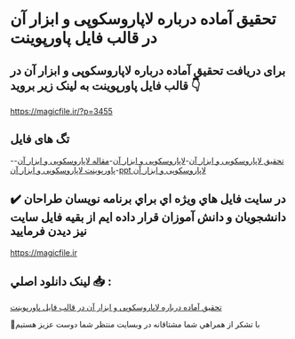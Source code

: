 # تحقیق آماده درباره لاپاروسکوپی و ابزار آن در قالب فایل پاورپوینت

## برای دریافت تحقیق آماده درباره لاپاروسکوپی و ابزار آن در قالب فایل پاورپوینت به لینک زیر بروید 👇

https://magicfile.ir/?p=3455

## تگ های فایل

-[تحقیق لاپاروسکوپی و ابزار آن](https://magicfile.ir/product/%d8%aa%d8%ad%d9%82%db%8c%d9%82-%d9%84%d8%a7%d9%be%d8%a7%d8%b1%d9%88%d8%b3%da%a9%d9%88%d9%be%db%8c-%d9%88-%d8%a7%d8%a8%d8%b2%d8%a7%d8%b1-%d8%a2%d9%86-%d8%af%d8%b1-%d9%be%d8%a7%d9%88%d8%b1%d9%be%d9%88%db%8c%d9%86%d8%aa/)-[لاپاروسکوپی و ابزار آن](https://magicfile.ir/product/%d8%aa%d8%ad%d9%82%db%8c%d9%82-%d9%84%d8%a7%d9%be%d8%a7%d8%b1%d9%88%d8%b3%da%a9%d9%88%d9%be%db%8c-%d9%88-%d8%a7%d8%a8%d8%b2%d8%a7%d8%b1-%d8%a2%d9%86-%d8%af%d8%b1-%d9%be%d8%a7%d9%88%d8%b1%d9%be%d9%88%db%8c%d9%86%d8%aa/)-[مقاله لاپاروسکوپی و ابزار آن](https://magicfile.ir/product/%d8%aa%d8%ad%d9%82%db%8c%d9%82-%d9%84%d8%a7%d9%be%d8%a7%d8%b1%d9%88%d8%b3%da%a9%d9%88%d9%be%db%8c-%d9%88-%d8%a7%d8%a8%d8%b2%d8%a7%d8%b1-%d8%a2%d9%86-%d8%af%d8%b1-%d9%be%d8%a7%d9%88%d8%b1%d9%be%d9%88%db%8c%d9%86%d8%aa/)-[پاورپوینت لاپاروسکوپی و ابزار آن](https://magicfile.ir/product/%d8%aa%d8%ad%d9%82%db%8c%d9%82-%d9%84%d8%a7%d9%be%d8%a7%d8%b1%d9%88%d8%b3%da%a9%d9%88%d9%be%db%8c-%d9%88-%d8%a7%d8%a8%d8%b2%d8%a7%d8%b1-%d8%a2%d9%86-%d8%af%d8%b1-%d9%be%d8%a7%d9%88%d8%b1%d9%be%d9%88%db%8c%d9%86%d8%aa/)-[ppt لاپاروسکوپی و ابزار آن](https://magicfile.ir/product/%d8%aa%d8%ad%d9%82%db%8c%d9%82-%d9%84%d8%a7%d9%be%d8%a7%d8%b1%d9%88%d8%b3%da%a9%d9%88%d9%be%db%8c-%d9%88-%d8%a7%d8%a8%d8%b2%d8%a7%d8%b1-%d8%a2%d9%86-%d8%af%d8%b1-%d9%be%d8%a7%d9%88%d8%b1%d9%be%d9%88%db%8c%d9%86%d8%aa/)

## ✔️ در سايت فايل هاي ويژه اي براي برنامه نويسان طراحان دانشجويان و دانش آموزان قرار داده ايم از بقيه فايل سايت نيز ديدن فرماييد

https://magicfile.ir


## لينک دانلود اصلي 📥 :

[تحقیق آماده درباره لاپاروسکوپی و ابزار آن در قالب فایل پاورپوینت](https://magicfile.ir/product/%d8%aa%d8%ad%d9%82%db%8c%d9%82-%d9%84%d8%a7%d9%be%d8%a7%d8%b1%d9%88%d8%b3%da%a9%d9%88%d9%be%db%8c-%d9%88-%d8%a7%d8%a8%d8%b2%d8%a7%d8%b1-%d8%a2%d9%86-%d8%af%d8%b1-%d9%be%d8%a7%d9%88%d8%b1%d9%be%d9%88%db%8c%d9%86%d8%aa/) 


🙏با تشکر از همراهي شما مشتاقانه در وبسایت منتظر شما دوست عزیز هستیم

